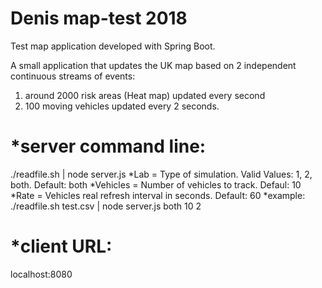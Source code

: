 # Denis map-test 2018
Test map application developed with Spring Boot.

A small application that updates the UK map based on 2 independent continuous streams of events: 
1) around 2000 risk areas (Heat map) updated every second 
2) 100 moving vehicles updated every 2 seconds.

*server command line:
=====================
./readfile.sh <heatmapfile> | node server.js <lab> <vehicles> <rate> 
*Lab = Type of simulation. Valid Values: 1, 2, both. Default: both
*Vehicles = Number of vehicles to track. Defaul: 10
*Rate = Vehicles real refresh interval in seconds. Default: 60
*example: ./readfile.sh test.csv | node server.js both 10 2

*client URL:
============
localhost:8080